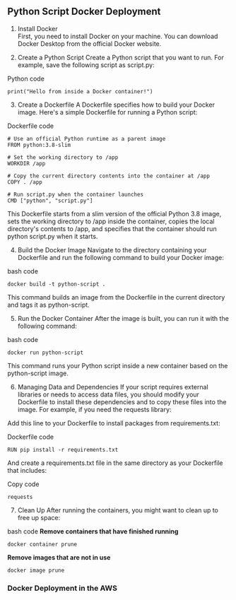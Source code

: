 ## Python Script Docker Deployment

1. Install Docker <br>
First, you need to install Docker on your machine. You can download Docker Desktop from the official Docker website.

2. Create a Python Script <be>
Create a Python script that you want to run. For example, save the following script as script.py:

Python code
```
print("Hello from inside a Docker container!")
```

3. Create a Dockerfile <be>
A Dockerfile specifies how to build your Docker image. Here's a simple Dockerfile for running a Python script:

Dockerfile code
```
# Use an official Python runtime as a parent image
FROM python:3.8-slim

# Set the working directory to /app
WORKDIR /app

# Copy the current directory contents into the container at /app
COPY . /app

# Run script.py when the container launches
CMD ["python", "script.py"]
```

This Dockerfile starts from a slim version of the official Python 3.8 image, sets the working directory to /app inside the container, copies the local directory's contents to /app, and specifies that the container should run python script.py when it starts.

4. Build the Docker Image <be>
Navigate to the directory containing your Dockerfile and run the following command to build your Docker image:

bash code
```
docker build -t python-script .
```

This command builds an image from the Dockerfile in the current directory and tags it as python-script.

5. Run the Docker Container
After the image is built, you can run it with the following command:

bash code
```
docker run python-script
```

This command runs your Python script inside a new container based on the python-script image.

6. Managing Data and Dependencies
If your script requires external libraries or needs to access data files, you should modify your Dockerfile to install these dependencies and to copy these files into the image. For example, if you need the requests library:

Add this line to your Dockerfile to install packages from requirements.txt:

Dockerfile code
```
RUN pip install -r requirements.txt
```

And create a requirements.txt file in the same directory as your Dockerfile that includes:

Copy code
```
requests
```

7. Clean Up <be>
After running the containers, you might want to clean up to free up space:

bash code <be>
**Remove containers that have finished running**
```
docker container prune
```

**Remove images that are not in use**
```
docker image prune
```


### Docker Deployment in the AWS


